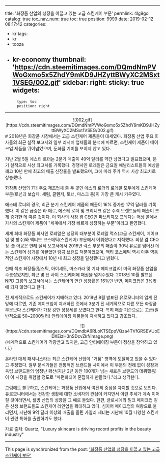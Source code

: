 
---
title: '화장품 산업의 성장을 이끌고 있는 고급 스킨케어 부문'
permlink: 4lg9go
catalog: true
toc_nav_num: true
toc: true
position: 9999
date: 2019-02-12 08:17:42
categories:
- kr
tags:
- kr
- tooza
- kr-economy
thumbnail: 'https://cdn.steemitimages.com/DQmdNmPVWoGxmo5x5ZhdY9mKD9JHZyttBWyXC2MSxt1VSEG/002.gif'
sidebar:
    right:
        sticky: true
widgets:
    -
        type: toc
        position: right
---


<center>
![002.gif](https://cdn.steemitimages.com/DQmdNmPVWoGxmo5x5ZhdY9mKD9JHZyttBWyXC2MSxt1VSEG/002.gif)
</center>
#
2018년은 화장품 시장에서는 고급 스킨케어 제품들이 대세였다. 화장품 산업 주요 회사들의 최근 실적 보고서와 일부 리서치 업체들의 분석에 따르면, 스킨케어 제품이 메이크업 제품을 뛰어넘었으며, 둔화될 기미를 보이지 않고 있다.

지난 2월 5일 에스티 로더는 2분기 매출이 40억 달러를 약간 넘었다고 발표했으며, 분기 실적으로 사상 최고치를 기록했다. 경쟁사인 로레알은 금요일 애널리스트들의 예상을 깨고 10년 만에 최고의 매출 신장률을 발표했으며, 그에 따라 주가 역시 사상 최고치로 상승했다.

​화장품 산업의 7대 주요 제조업체 중 두 곳인 에스티 로더와 로레알 모두에게 스킨케어 부문(로션과 보습제, 세럼, 클렌저, 토너, 마스크 등)이 가장 큰 캐시 카우였다.

​에스테 로더의 경우, 최근 분기 스킨케어 제품의 매출이 16% 증가한 17억 달러를 기록했다. 이 같은 급증은 라 메르, 에스테 로더 및 크리니크 같은 주력 브랜드들의 매출이 크게 증가한 데 따른 것이다. 이 회사의 사장 겸 CEO인 파브리지오 프레다는 어닝 콜에서 자사의 스킨케어 제품이 "세계에서 가장 빠르게 성장하는 부문"이라고 환영했다.

​세계 최대 화장품 회사인 로레알은 성장의 대부분이 로레알 럭스(고급 스킨케어, 메이크업 및 향수)와 액티브 코스메틱(스킨케어) 부문에서 이뤄졌다고 지적했다. 회장 겸 CEO 장-폴 아공은 연례 실적 보고서에서 2018년 럭스 부문의 매출이 30억 유로를 넘어선 데는 스킨케어 성과를 이끌었던 랑콤 브랜드 덕분이었으며, 액티 코스메틱 역시 아주 역동적인 스킨케어 시장에서 10년 내 최고 성장을 달성했다고 밝혔다.

​한때 색조 화장품(립스틱, 아이섀도, 마스카라 및 기타 메이크업)이 미국 화장품 산업을 주름잡았지만, 최근 몇 년 사이 스킨케어에 패권을 넘겨주었다. 2018년 10월 발표된 NPD 그룹의 보고서에서는 스킨케어의 연간 성장률은 16%인 반면, 메이크업은 3%밖에 되지 않았다고 한다.

​전 세계적으로도 스킨케어가 지배하고 있다. 2018년 8월 발표된 유로모니터의 업계 전망에 따르면, 기존 메이크업이 지배하던 것에서 3분기 전 세계적으로 다른 모든 화장품 부문보다 스킨케어가 가장 강한 성장세를 보였다고 한다. 특히 매출 기준으로는 고급(일반적으로 50~2000달러) 안티에이징 제품들이 지배하고 있다고 강조했다.

<center>
![](https://cdn.steemitimages.com/DQmdbA6RLoKTSEppVQza4TVfGRSEVUoEDXEizH3nSDcvZkf/image.png)
</center>
(세계적으로 스킨케어가 각광받고 있지만, 고급 안티에이징 부문이 정상을 장악하고 있다.)

​온라인 매체 패셔니스타는 최근 스킨케어 산업이 "거품" 영역에 도달하고 있을 수 있다고 추정했다. 일부 분석가들은 전통적인 브랜드들 사이에서 이 부문의 전례 없이 성장과 독립 브랜드들의 엄청난 확산(지난 2년 동안 100개가 넘는 새로운 브랜드의 데뷔했음)이 이 시장을 위험할 정도로 "파편화되어 혼잡하게 만들었다."라고 생각한다.

​그럼에도 불구하고, 스킨케어는 화장품 산업에서 여전히 중심을 차지할 것으로 보인다. 유로모니터에서는 건강한 생활에 대한 소비자의 관심이 커지면서 이런 추세가 계속 이어질 것이라면서, 웰빙 산업의 성장을 그 예로 들었다.  한편, 글로시에와 밀크 메이크업 같은 신생 브랜드들도 스킨케어 라인업을 확대하고 있다. 심지어 메이크업의 여왕으로 불리면서, 지난해 9억 달러 이상의 매출을 올린 카일리 제너는 지난해 10월 다양한 스킨케어 관련 특허를 출원하기도 했다. 

​자료 출처: Quartz, "Luxury skincare is driving record profits in the beauty industry"

- - -

This page is synchronized from the post: ['화장품 산업의 성장을 이끌고 있는 고급 스킨케어 부문'](https://steemit.com/@pius.pius/4lg9go)
